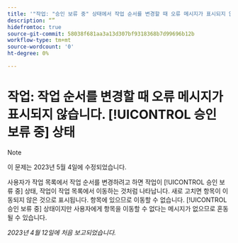 ```yaml
---
title: '"작업: "승인 보류 중" 상태에서 작업 순서를 변경할 때 오류 메시지가 표시되지 않습니다.'
description: “”
hidefromtoc: true
source-git-commit: 58038f681aa3a13d307bf9318368b7d99696b12b
workflow-type: tm+mt
source-wordcount: '0'
ht-degree: 0%

---
```



# 작업: 작업 순서를 변경할 때 오류 메시지가 표시되지 않습니다. [!UICONTROL 승인 보류 중] 상태

>[!NOTE]
>
>이 문제는 2023년 5월 4일에 수정되었습니다.

사용자가 작업 목록에서 작업 순서를 변경하려고 하면 작업이 [!UICONTROL 승인 보류 중] 상태, 작업이 작업 목록에서 이동하는 것처럼 나타납니다. 새로 고치면 항목이 이동되지 않은 것으로 표시됩니다. 항목에 있으므로 이동할 수 없습니다. [!UICONTROL 승인 보류 중] 상태이지만 사용자에게 항목을 이동할 수 없다는 메시지가 없으므로 혼동될 수 있습니다.

_2023년 4월 12일에 처음 보고되었습니다._

